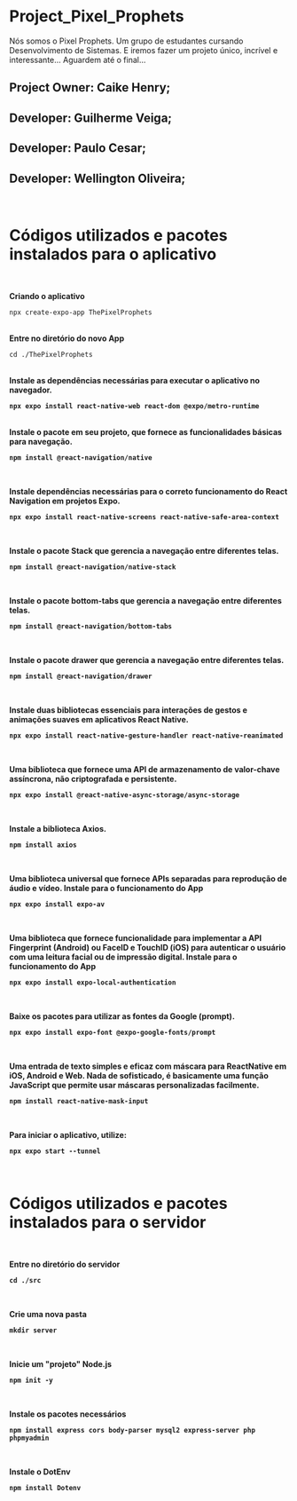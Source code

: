 # Project_Pixel_Prophets

Nós somos o Pixel Prophets. Um grupo de estudantes cursando Desenvolvimento de Sistemas. E iremos fazer um projeto único, incrível e interessante... Aguardem até o final...


Project Owner: Caike Henry;
-
Developer: Guilherme Veiga;
-
Developer: Paulo Cesar;
-
Developer: Wellington Oliveira;
-
<br>
<h1><b>Códigos utilizados e pacotes instalados para o aplicativo</b></h1>
<br>

<b>Criando o aplicativo</b>

```
npx create-expo-app ThePixelProphets
```

<br>
<b>Entre no diretório do novo App</b>

```
cd ./ThePixelProphets
```

<br>
<b>Instale as dependências necessárias para executar o aplicativo no navegador.<b>

```
npx expo install react-native-web react-dom @expo/metro-runtime
```

 <br>
<b>Instale o pacote em seu projeto, que fornece as funcionalidades básicas para navegação.<b>

```
npm install @react-navigation/native
```

 <br>

<b>Instale dependências necessárias para o correto funcionamento do React Navigation em projetos Expo.<b>

```
npx expo install react-native-screens react-native-safe-area-context
```

<br>

<b>Instale o pacote Stack que gerencia a navegação entre diferentes telas.<b>

```
npm install @react-navigation/native-stack
```

<br>

<b>Instale o pacote bottom-tabs que gerencia a navegação entre diferentes telas.<b>

```
npm install @react-navigation/bottom-tabs
```

<br>

<b>Instale o pacote drawer que gerencia a navegação entre diferentes telas.<b>

```
npm install @react-navigation/drawer
```

<br>

<b>Instale duas bibliotecas essenciais para interações de gestos e animações suaves em aplicativos React Native.<b>

```
npx expo install react-native-gesture-handler react-native-reanimated
```

<br>


<b>Uma biblioteca que fornece uma API de armazenamento de valor-chave assíncrona, não criptografada e persistente.<b>

```
npx expo install @react-native-async-storage/async-storage
```

<br>

<b>Instale a biblioteca Axios.<b>

```
npm install axios
```

<br>

<b>Uma biblioteca universal que fornece APIs separadas para reprodução de áudio e vídeo. Instale para o funcionamento do App</b>

```
npx expo install expo-av 
```


<br>

<b>Uma biblioteca que fornece funcionalidade para implementar a API Fingerprint (Android) ou FaceID
 e TouchID (iOS) para autenticar o usuário com uma leitura facial ou de impressão digital. Instale para o funcionamento do App</b>

```
npx expo install expo-local-authentication 
```


<br>

<b>Baixe os pacotes para utilizar as fontes da Google (prompt).<b>

```
npx expo install expo-font @expo-google-fonts/prompt 
```


<br>

<b>Uma entrada de texto simples e eficaz com máscara para ReactNative em iOS, Android e Web. Nada de sofisticado, é basicamente uma função JavaScript que permite usar máscaras personalizadas facilmente.</b>

```
npm install react-native-mask-input
```

<br>

<b>Para iniciar o aplicativo, utilize:</b>

```
npx expo start --tunnel
```
<br>

<h1><b>Códigos utilizados e pacotes instalados para o servidor</b></h1>
<br>

<b>Entre no diretório do servidor<b>

```
cd ./src
```
<br>

<b>Crie uma nova pasta<b>

```
mkdir server
```
<br>

<b>Inicie um "projeto" Node.js<b>

```
npm init -y
```
<br>

<b>Instale os pacotes necessários<b>

```
npm install express cors body-parser mysql2 express-server php phpmyadmin
```

<br>

<b>Instale o DotEnv<b>

```
npm install Dotenv
```